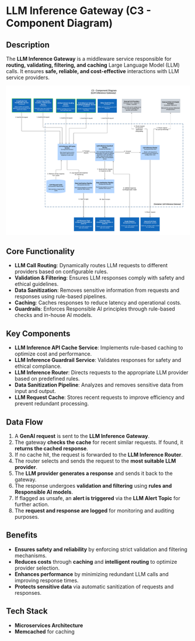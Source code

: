 # **LLM Inference Gateway (C3 - Component Diagram)**  

## **Description**  

The **LLM Inference Gateway** is a middleware service responsible for **routing, validating, filtering, and caching** Large Language Model (LLM) calls. It ensures **safe, reliable, and cost-effective** interactions with LLM service providers.  

![LLM Inference Gateway](../../images/architecture/c3-component-ai-1-llm-inference-gateway.png)  

## **Core Functionality**  

- **LLM Call Routing**: Dynamically routes LLM requests to different providers based on configurable rules.  
- **Validation & Filtering**: Ensures LLM responses comply with safety and ethical guidelines.  
- **Data Sanitization**: Removes sensitive information from requests and responses using rule-based pipelines.  
- **Caching**: Caches responses to reduce latency and operational costs.  
- **Guardrails**: Enforces Responsible AI principles through rule-based checks and in-house AI models.  

## **Key Components**  

- **LLM Inference API Cache Service**: Implements rule-based caching to optimize cost and performance.  
- **LLM Inference Guardrail Service**: Validates responses for safety and ethical compliance.  
- **LLM Inference Router**: Directs requests to the appropriate LLM provider based on predefined rules.  
- **Data Sanitization Pipeline**: Analyzes and removes sensitive data from input and output.  
- **LLM Request Cache**: Stores recent requests to improve efficiency and prevent redundant processing.  

## **Data Flow**  

1. A **GenAI request** is sent to the **LLM Inference Gateway**.  
2. The gateway **checks the cache** for recent similar requests. If found, it **returns the cached response**.  
3. If no cache hit, the request is forwarded to the **LLM Inference Router**.  
4. The router selects and sends the request to the **most suitable LLM provider**.  
5. The **LLM provider generates a response** and sends it back to the gateway.  
6. The response undergoes **validation and filtering** using **rules and Responsible AI models**.  
7. If flagged as unsafe, an **alert is triggered** via the **LLM Alert Topic** for further action.  
8. The **request and response are logged** for monitoring and auditing purposes.  

## **Benefits**  

- **Ensures safety and reliability** by enforcing strict validation and filtering mechanisms.  
- **Reduces costs** through **caching** and **intelligent routing** to optimize provider selection.  
- **Enhances performance** by minimizing redundant LLM calls and improving response times.  
- **Protects sensitive data** via automatic sanitization of requests and responses.  

## **Tech Stack**  

- **Microservices Architecture**  
- **Memcached** for caching  

